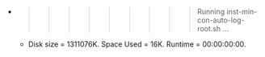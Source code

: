 * >>>>>>>>> Running inst-min-con-auto-log-root.sh ...
  * Disk size = 1311076K. Space Used = 16K. Runtime = 00:00:00:00.
